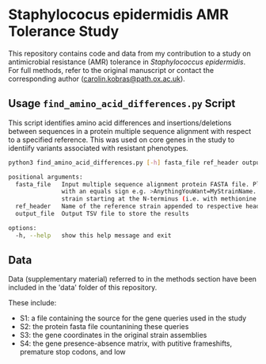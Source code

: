 # Staphylococus epidermidis AMR Tolerance Study

This repository contains code and data from my contribution to a study on antimicrobial resistance (AMR) tolerance in *Staphylococcus epidermidis*. For full methods, refer to the original manuscript or contact the corresponding author (carolin.kobras@path.ox.ac.uk).

## Usage `find_amino_acid_differences.py` Script

This script identifies amino acid differences and insertions/deletions between sequences in a protein multiple sequence alignment with respect to a specified reference. This was used on core genes in the study to identiify variants associated with resistant phenotypes.

```bash
python3 find_amino_acid_differences.py [-h] fasta_file ref_header output_file

positional arguments:
  fasta_file   Input multiple sequence alignment protein FASTA file. Please note that it is expected that the header will contain the strain name appended
               with an equals sign e.g. >AnythingYouWant=MyStrainName. The multiple alignment is expected to be in the same orientation for each
               strain starting at the N-terminus (i.e. with methionine as the leftmost amino acid)
  ref_header   Name of the reference strain appended to respective header e.g. MyStrainName
  output_file  Output TSV file to store the results

options:
  -h, --help   show this help message and exit
```

## Data

Data (supplementary material) referred to in the methods section have been included in the 'data' folder of this repository.

These include:
  - S1: a file containing the source for the gene queries used in the study
  - S2: the protein fasta file countanining these queries
  - S3: the gene coordinates in the original strain assemblies
  - S4: the gene presence-absence matrix, with putitive frameshifts, premature stop codons, and low
